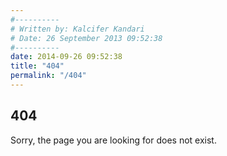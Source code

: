 ```yaml
---
#----------
# Written by: Kalcifer Kandari
# Date: 26 September 2013 09:52:38
#----------
date: 2014-09-26 09:52:38
title: "404"
permalink: "/404"
---
```


## 404

Sorry, the page you are looking for does not exist.